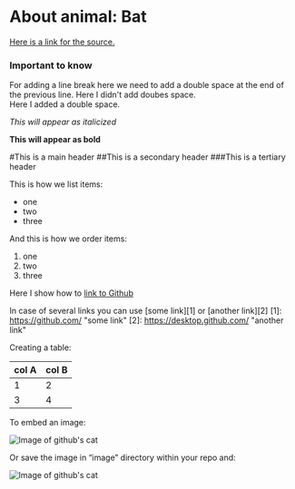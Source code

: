 # About animal: Bat
[Here is a link for the source.](https://en.wikipedia.org/wiki/Bat)  

### Important to know

For adding a line break here we need to add a double space at the end of the previous line.
Here I didn't add doubes space.  
Here I added a double space.

*This will appear as italicized*

**This will appear as bold**

#This is a main header
##This is a secondary header
###This is a tertiary header

This is how we list items:
- one
- two
- three

And this is how we order items:

1.  one
2.  two
3.  three

Here I show how to [link to Github](https://github.com/)

In case of several links you can use [some link][1] or [another link][2]
[1]: https://github.com/ "some link"
[2]: https://desktop.github.com/ "another link"

Creating a table:

col A | col B
-------|--------
1 | 2
3 | 4

To embed an image:

![Image of github's cat](https://pbs.twimg.com/profile_images/616309728688238592/pBeeJQDQ.png)

Or save the image in “image” directory within your repo and:

![Image of github's cat](/images/github-octocat.png)
